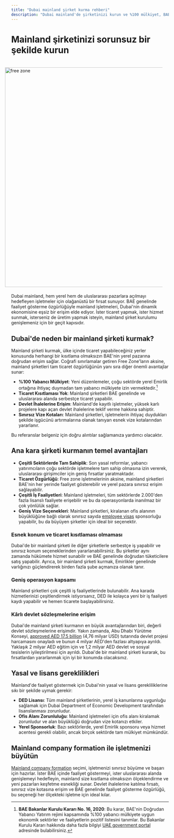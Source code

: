 ```yaml
---
title: "Dubai mainland şirket kurma rehberi"
description: "Dubai mainland'de şirketinizi kurun ve %100 mülkiyet, BAE genelinde sınırsız ticaret, devlet ihalelerine erişim ve esnek vize kotalarından yararlanın."
---
```


# Mainland şirketinizi sorunsuz bir şekilde kurun

<img src="/img/iStock-635478390.avif" alt="free zone" width="700" align="right" style="padding: 20px" >

Dubai mainland, hem yerel hem de uluslararası pazarlara açılmayı hedefleyen işletmeler için olağanüstü bir fırsat sunuyor. BAE genelinde faaliyet gösterme özgürlüğüyle mainland işletmeleri, Dubai'nin dinamik ekonomisine eşsiz bir erişim elde ediyor. İster ticaret yapmak, ister hizmet sunmak, isterseniz de üretim yapmak isteyin, mainland şirket kurulumu genişlemeniz için bir geçit kapısıdır.

## Dubai'de neden bir mainland şirketi kurmak?

Mainland şirketi kurmak, ülke içinde ticaret yapabileceğiniz yerler konusunda herhangi bir kısıtlama olmaksızın BAE'nin yerel pazarına doğrudan erişim sağlar. Coğrafi sınırlamalar getiren Free Zone'ların aksine, mainland şirketleri tam ticaret özgürlüğünün yanı sıra diğer önemli avantajlar sunar:

- **%100 Yabancı Mülkiyet**: Yeni düzenlemeler, çoğu sektörde yerel Emirlik ortağına ihtiyaç duymadan tam yabancı mülkiyete izin vermektedir.[^1]
- **Ticaret Kısıtlaması Yok**: Mainland şirketleri BAE genelinde ve uluslararası alanda serbestçe ticaret yapabilir.
- **Devlet İhalelerine Erişim**: Mainland'de kayıtlı işletmeler, yüksek karlı projelere kapı açan devlet ihalelerine teklif verme hakkına sahiptir.
- **Sınırsız Vize Kotaları**: Mainland şirketleri, işletmelerin ihtiyaç duydukları şekilde işgücünü artırmalarına olanak tanıyan esnek vize kotalarından yararlanır.

[^1]: **BAE Bakanlar Kurulu Kararı No. 16, 2020**: Bu karar, BAE'nin Doğrudan Yabancı Yatırım rejimi kapsamında %100 yabancı mülkiyete uygun ekonomik sektörler ve faaliyetlerin pozitif listesini tanımlar. Bu Bakanlar Kurulu Kararı hakkında daha fazla bilgiyi [UAE government portal](https://u.ae/en/information-and-services/business/doing-business-on-the-mainland/full-foreign-ownership-of-commercial-companies) adresinde bulabilirsiniz.

Bu referanslar belgeniz için doğru alıntılar sağlamanıza yardımcı olacaktır.

## Ana kara şirketi kurmanın temel avantajları

- **Çeşitli Sektörlerde Tam Sahiplik**: Son yasal reformlar, yabancı yatırımcıların çoğu sektörde işletmelere tam sahip olmasına izin vererek, uluslararası girişimciler için geniş fırsatlar yaratmaktadır.
- **Ticaret Özgürlüğü**: Free zone işletmelerinin aksine, mainland şirketleri BAE'nin her yerinde faaliyet gösterebilir ve yerel pazara sınırsız erişim sağlayabilir.
- **Çeşitli İş Faaliyetleri**: Mainland işletmeleri, tüm sektörlerde 2.000'den fazla lisanslı faaliyete erişebilir ve bu da operasyonlarda inanılmaz bir çok yönlülük sağlar.
- **Geniş Vize Seçenekleri**: Mainland şirketleri, kiralanan ofis alanının büyüklüğüne bağlı olarak sınırsız sayıda [employee visas](./employment-visas) sponsorluğu yapabilir, bu da büyüyen şirketler için ideal bir seçenektir.

### Esnek konum ve ticaret kısıtlaması olmaması

Dubai'de bir mainland şirketi ile diğer şirketlerle serbestçe iş yapabilir ve sınırsız konum seçeneklerinden yararlanabilirsiniz. Bu şirketler aynı zamanda hükümete hizmet sunabilir ve BAE genelinde doğrudan tüketicilere satış yapabilir. Ayrıca, bir mainland şirketi kurmak, Emirlikler genelinde varlığınızı güçlendirerek birden fazla şube açmanıza olanak tanır.

### Geniş operasyon kapsamı

Mainland şirketleri çok çeşitli iş faaliyetlerinde bulunabilir. Ana karada hizmetlerinizi çeşitlendirmek istiyorsanız, DED ile kolayca yeni bir iş faaliyeti kaydı yapabilir ve hemen ticarete başlayabilirsiniz.

### Kârlı devlet sözleşmelerine erişim

Dubai'de mainland şirketi kurmanın en büyük avantajlarından biri, değerli devlet sözleşmelerine erişimdir. Yakın zamanda, Abu Dhabi Yürütme Konseyi, [approved AED 17.5 billion](https://gulfnews.com/going-out/society/executive-council-approves-projects-worth-dh175b-1.1643027) (4,76 milyar USD) tutarında devlet projesi harcamasını onayladı ve bunun 4 milyar AED'den fazlası altyapıya ayrıldı. Yaklaşık 2 milyar AED eğitim için ve 1,2 milyar AED devlet ve sosyal tesislerin iyileştirilmesi için ayrıldı. Dubai'de bir mainland şirketi kurarak, bu fırsatlardan yararlanmak için iyi bir konumda olacaksınız.

## Yasal ve lisans gereklilikleri

Mainland'de faaliyet göstermek için Dubai'nin yasal ve lisans gerekliliklerine sıkı bir şekilde uymak gerekir:

- **DED Lisansı**: Tüm mainland şirketlerinin, yerel iş kanunlarına uygunluğu sağlamak için Dubai Department of Economic Development tarafından lisanslanması zorunludur.
- **Ofis Alanı Zorunluluğu**: Mainland işletmeleri için ofis alanı kiralamak zorunludur ve alan büyüklüğü doğrudan vize kotanızı etkiler.
- **Yerel Sponsorluk**: Bazı sektörlerde, yerel Emirlik sponsoru veya hizmet acentesi gerekli olabilir, ancak birçok sektörde tam mülkiyet mümkündür.

## Mainland company formation ile işletmenizi büyütün

[Mainland company formation](./insights/incorporation-steps#uae-mainland-setup) seçimi, işletmenizi sınırsız büyüme ve başarı için hazırlar. İster BAE içinde faaliyet göstermeyi, ister uluslararası alanda genişlemeyi hedefleyin, mainland size kısıtlama olmaksızın ölçeklendirme ve yeni pazarları keşfetme esnekliği sunar. Devlet ihalelerine katılma fırsatı, sınırsız vize kotasına erişim ve BAE genelinde faaliyet gösterme özgürlüğü, bu seçeneği her ölçekteki işletme için ideal kılar.
